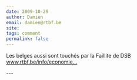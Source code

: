 ```yaml
---
date: 2009-10-29
author: Damien
email: damien@rtbf.be
site: 
tags: comment
permalink: false
---
```


<p>Les belges aussi sont touchés par la Faillite de DSB<br />
<a href="http://www.rtbf.be/info/economie/banques/banque-dsb-nest-pas-kaupthing-mais-des-belges-sont-concernes-153888" title="http://www.rtbf.be/info/economie/banques/banque-dsb-nest-pas-kaupthing-mais-des-belges-sont-concernes-153888" rel="nofollow">www.rtbf.be/info/economie...</a></p>
---